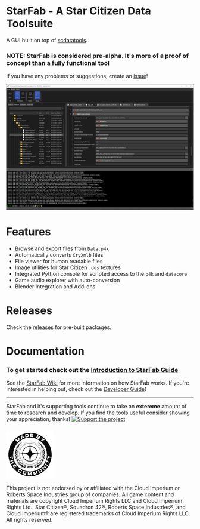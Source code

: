 # StarFab - A Star Citizen Data Toolsuite 

A GUI built on top of [scdatatools](https://gitlab.com/scmodding/frameworks/scdatatools).

### NOTE: StarFab is considered pre-alpha. It's more of a proof of concept than a fully functional tool

If you have any problems or suggestions, create an [issue](https://gitlab.com/scmodding/tools/starfab/-/issues/new)!

![StarFab Screenshot](docs/assets/StarFab_screenshot.png "StarFab Screenshot")

# Features

- Browse and export files from `Data.p4k`
- Automatically converts `CryXmlb` files
- File viewer for human readable files
- Image utilities for Star Citizen `.dds` textures
- Integrated Python console for scripted access to the `p4k` and `datacore`
- Game audio explorer with auto-conversion
- Blender Integration and Add-ons


# Releases

Check the [releases](https://gitlab.com/scmodding/tools/starfab/-/releases) for pre-built packages.


# Documentation


### To get started check out the [Introduction to StarFab Guide](https://gitlab.com/scmodding/scmodding/-/wikis/Guides/Introduction-To-Starfab)

See the [StarFab Wiki](https://gitlab.com/scmodding/tools/starfab/-/wikis/home) for more information on how StarFab 
works. If you're interested in helping out, check out the 
[Developer Guide](https://gitlab.com/scmodding/tools/starfab/-/wikis/Developer-Guide)!


---

StarFab and it's supporting tools continue to take an **extereme** amount of time to research and develop. If you find the tools useful consider showing your appreciation, thanks!
[![Support the project](https://img.shields.io/badge/-%E2%98%95%20buy%20me%20a%20coffee-red.svg)](https://ko-fi.com/ventorvar)

###

![MadeByTheCommunity](docs/assets/MadeByTheCommunity_Black.png "Made By The Community")

This project is not endorsed by or affiliated with the Cloud Imperium or Roberts Space Industries group of companies.
All game content and materials are copyright Cloud Imperium Rights LLC and Cloud Imperium Rights Ltd..  Star Citizen®,
Squadron 42®, Roberts Space Industries®, and Cloud Imperium® are registered trademarks of Cloud Imperium Rights LLC.
All rights reserved.
